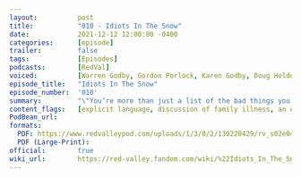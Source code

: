 ```yaml
---
layout:          post
title:           "010 - Idiots In The Snow"
date:            2021-12-12 12:00:00 -0400
categories:      [episode]
trailer:         false
tags:            [Episodes]
podcasts:        [RedVal]
voiced:          [Warren Godby, Gordon Porlock, Karen Godby, Doug Holder, Switchboard 1, Tracy, Switchboard 2, Bio Science, Jenni, Voicemail]
episode_title:   "Idiots In The Snow"
episode_number:  '010'
summary:         "\"You’re more than just a list of the bad things you’ve done."
content_flags:   [explicit language, discussion of family illness, an explicit depiction of self harm - a character stabbing their own hand with a scalpel specifically to draw the attention of a group of people.]
PodBean_url:     
formats: 
  PDF: https://www.redvalleypod.com/uploads/1/3/0/2/130220429/rv_s02e04_-_transcript.pdf
  PDF (Large-Print): 
official:        true
wiki_url:        https://red-valley.fandom.com/wiki/%22Idiots_In_The_Snow%22
---
```

